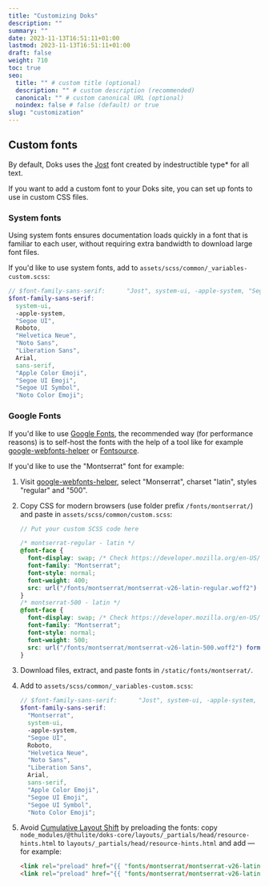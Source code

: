```yaml
---
title: "Customizing Doks"
description: ""
summary: ""
date: 2023-11-13T16:51:11+01:00
lastmod: 2023-11-13T16:51:11+01:00
draft: false
weight: 710
toc: true
seo:
  title: "" # custom title (optional)
  description: "" # custom description (recommended)
  canonical: "" # custom canonical URL (optional)
  noindex: false # false (default) or true
slug: "customization"
---
```


## Custom fonts

By default, Doks uses the [Jost](https://indestructibletype.com/Jost.html) font created by indestructible type\* for all text.

If you want to add a custom font to your Doks site, you can set up fonts to use in custom CSS files.

### System fonts

Using system fonts ensures documentation loads quickly in a font that is familiar to each user, without requiring extra bandwidth to download large font files.

If you'd like to use system fonts, add to `assets/scss/common/_variables-custom.scss`:

```scss {title="_variables-custom.scss"}
// $font-family-sans-serif:      "Jost", system-ui, -apple-system, "Segoe UI", Roboto, "Helvetica Neue", "Noto Sans", "Liberation Sans", Arial, sans-serif, "Apple Color Emoji", "Segoe UI Emoji", "Segoe UI Symbol", "Noto Color Emoji";
$font-family-sans-serif:
  system-ui,
  -apple-system,
  "Segoe UI",
  Roboto,
  "Helvetica Neue",
  "Noto Sans",
  "Liberation Sans",
  Arial,
  sans-serif,
  "Apple Color Emoji",
  "Segoe UI Emoji",
  "Segoe UI Symbol",
  "Noto Color Emoji";
```

### Google Fonts

If you'd like to use [Google Fonts](https://fonts.google.com/), the recommended way (for performance reasons) is to self-host the fonts with the help of a tool like for example [google-webfonts-helper](https://gwfh.mranftl.com/fonts) or [Fontsource](https://fontsource.org/).

If you'd like to use the "Montserrat" font for example:

1. Visit [google-webfonts-helper](https://gwfh.mranftl.com/fonts), select "Monserrat", charset "latin", styles "regular" and "500".

2. Copy CSS for modern browsers (use folder prefix `/fonts/montserrat/`) and paste in `assets/scss/common/custom.scss`:

   ```scss {title="custom.scss"}
   // Put your custom SCSS code here

   /* montserrat-regular - latin */
   @font-face {
     font-display: swap; /* Check https://developer.mozilla.org/en-US/docs/Web/CSS/@font-face/font-display for other options. */
     font-family: "Montserrat";
     font-style: normal;
     font-weight: 400;
     src: url("/fonts/montserrat/montserrat-v26-latin-regular.woff2") format("woff2"); /* Chrome 36+, Opera 23+, Firefox 39+, Safari 12+, iOS 10+ */
   }
   /* montserrat-500 - latin */
   @font-face {
     font-display: swap; /* Check https://developer.mozilla.org/en-US/docs/Web/CSS/@font-face/font-display for other options. */
     font-family: "Montserrat";
     font-style: normal;
     font-weight: 500;
     src: url("/fonts/montserrat/montserrat-v26-latin-500.woff2") format("woff2"); /* Chrome 36+, Opera 23+, Firefox 39+, Safari 12+, iOS 10+ */
   }
   ```

3. Download files, extract, and paste fonts in `/static/fonts/montserrat/`.

4. Add to `assets/scss/common/_variables-custom.scss`:

   ```scss {title="_variables-custom.scss"}
   // $font-family-sans-serif:      "Jost", system-ui, -apple-system, "Segoe UI", Roboto, "Helvetica Neue", "Noto Sans", "Liberation Sans", Arial, sans-serif, "Apple Color Emoji", "Segoe UI Emoji", "Segoe UI Symbol", "Noto Color Emoji";
   $font-family-sans-serif:
     "Montserrat",
     system-ui,
     -apple-system,
     "Segoe UI",
     Roboto,
     "Helvetica Neue",
     "Noto Sans",
     "Liberation Sans",
     Arial,
     sans-serif,
     "Apple Color Emoji",
     "Segoe UI Emoji",
     "Segoe UI Symbol",
     "Noto Color Emoji";
   ```

5. Avoid [Cumulative Layout Shift](https://web.dev/articles/cls) by preloading the fonts: copy `node_modules/@thulite/doks-core/layouts/_partials/head/resource-hints.html` to `layouts/_partials/head/resource-hints.html` and add — for example:

   ```html {title="resource-hints.html"}
   <link rel="preload" href="{{ "fonts/montserrat/montserrat-v26-latin-regular.woff2" | absURL }}" as="font" type="font/woff2" crossorigin>
   <link rel="preload" href="{{ "fonts/montserrat/montserrat-v26-latin-500.woff2" | absURL }}" as="font" type="font/woff2" crossorigin>
   ```
